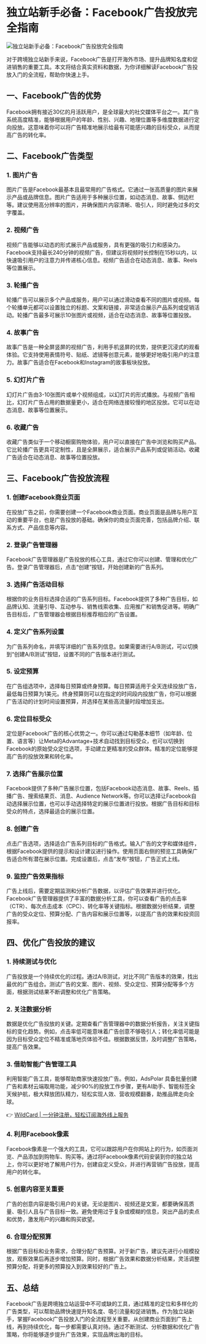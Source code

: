 # 独立站新手必备：Facebook广告投放完全指南

![独立站新手必备：Facebook广告投放完全指南](https://bbtdd.com/img/2331697676.webp)

对于跨境独立站新手来说，Facebook广告是打开海外市场、提升品牌知名度和促进销售的重要工具。本文将结合真实资料和数据，为你详细解读Facebook广告投放入门的全流程，帮助你快速上手。

## 一、Facebook广告的优势

Facebook拥有接近30亿的月活跃用户，是全球最大的社交媒体平台之一。其广告系统高度精准，能够根据用户的年龄、性别、兴趣、地理位置等多维度数据进行定向投放。这意味着你可以将广告精准地展示给最有可能感兴趣的目标受众，从而提高广告的转化率。

## 二、Facebook广告类型

### 1. 图片广告

图片广告是Facebook最基本且最常用的广告格式。它通过一张高质量的图片来展示产品或品牌信息。图片广告适用于多种展示位置，如动态消息、故事、侧边栏等。建议使用高分辨率的图片，并确保图片内容清晰、吸引人，同时避免过多的文字覆盖。

### 2. 视频广告

视频广告能够以动态的形式展示产品或服务，具有更强的吸引力和感染力。Facebook支持最长240分钟的视频广告，但建议将视频时长控制在15秒以内，以快速吸引用户的注意力并传递核心信息。视频广告适合在动态消息、故事、Reels等位置展示。

### 3. 轮播广告

轮播广告可以展示多个产品或服务，用户可以通过滑动查看不同的图片或视频。每个轮播单元都可以设置独立的标题、文案和链接，非常适合展示产品系列或促销活动。轮播广告最多可展示10张图片或视频，适合在动态消息、故事等位置投放。

### 4. 故事广告

故事广告是一种全屏竖屏的视频广告，利用手机竖屏的优势，提供更沉浸式的观看体验。它支持使用表情符号、贴纸、滤镜等创意元素，能够更好地吸引用户的注意力。故事广告适合在Facebook和Instagram的故事板块投放。

### 5. 幻灯片广告

幻灯片广告由3-10张图片或单个视频组成，以幻灯片的形式播放。与视频广告相比，幻灯片广告占用的数据量更小，适合在网络连接较慢的地区投放。它可以在动态消息、故事等位置展示。

### 6. 收藏广告

收藏广告类似于一个移动橱窗购物体验，用户可以直接在广告中浏览和购买产品。它比轮播广告更具可定制性，且是全屏展示，适合展示产品系列或促销活动。收藏广告适合在动态消息、故事等位置投放。

## 三、Facebook广告投放流程

### 1. 创建Facebook商业页面

在投放广告之前，你需要创建一个Facebook商业页面。商业页面是品牌与用户互动的重要平台，也是广告投放的基础。确保你的商业页面完善，包括品牌介绍、联系方式、产品信息等内容。

### 2. 登录广告管理器

Facebook广告管理器是广告投放的核心工具，通过它你可以创建、管理和优化广告。登录广告管理器后，点击“创建”按钮，开始创建新的广告系列。

### 3. 选择广告活动目标

根据你的业务目标选择合适的广告系列目标。Facebook提供了多种广告目标，如品牌认知、流量引导、互动参与、销售线索收集、应用推广和销售促进等。明确广告目标后，广告管理器会根据目标推荐相应的广告设置。

### 4. 定义广告系列设置

为广告系列命名，并填写详细的广告系列信息。如果需要进行A/B测试，可以切换到“创建A/B测试”按钮，设置不同的广告版本进行测试。

### 5. 设定预算

在广告组选项中，选择每日预算或终身预算。每日预算适用于全天连续投放广告，最低每日预算为1美元。终身预算则可以在指定的时间段内投放广告，你可以根据广告活动的计划时间设置预算，并选择在某些高流量时段增加支出。

### 6. 定位目标受众

定位是Facebook广告的核心优势之一。你可以通过勾勒基本细节（如年龄、位置、语言等）让Meta的Advantage+技术自动找到目标受众，也可以切换到Facebook的原始受众定位选项，手动建立更精准的受众群体。精准的定位能够提高广告的投放效果和转化率。

### 7. 选择广告展示位置

Facebook提供了多种广告展示位置，包括Facebook动态消息、故事、Reels、插播广告、搜索结果页、消息、Audience Network等。你可以选择让Facebook自动选择展示位置，也可以手动选择特定的展示位置进行投放。根据广告目标和目标受众的特点，选择最适合的展示位置。

### 8. 创建广告

点击广告选项，选择适合广告系列目标的广告格式。输入广告的文字和媒体组件，根据Facebook提供的提示和设计建议进行操作。使用页面右侧的预览工具确保广告适合所有潜在展示位置。完成设置后，点击“发布”按钮，广告正式上线。

### 9. 监控广告效果指标

广告上线后，需要定期监测和分析广告数据，以评估广告效果并进行优化。Facebook广告管理器提供了丰富的数据分析工具，你可以查看广告的点击率（CTR）、每次点击成本（CPC）、转化率等关键指标。根据数据分析结果，调整广告的受众定位、预算分配、广告内容和展示位置等，以提高广告的效果和投资回报率。

## 四、优化广告投放的建议

### 1. 持续测试与优化

广告投放是一个持续优化的过程。通过A/B测试，对比不同广告版本的效果，找出最优的广告组合。测试广告的文案、图片、视频、受众定位、预算分配等多个方面，根据测试结果不断调整和优化广告策略。

### 2. 关注数据分析

数据是优化广告投放的关键。定期查看广告管理器中的数据分析报告，关注关键指标的变化趋势。例如，点击率低可能意味着广告创意不够吸引人；转化率低可能是因为目标受众定位不精准或落地页体验不佳。根据数据反馈，及时调整广告策略，提高广告效果。

### 3. 借助智能广告管理工具

利用智能广告工具，能够帮助商家快速投放广告。例如，AdsPolar 具备批量创建广告和素材云端取用功能，减少90%的投放工作步骤，更有AI助手、智能标签全天候护航，极大释放团队精力，轻松实现人效、营收规模翻番，助推品牌走向全球。

👉 [WildCard | 一分钟注册，轻松订阅海外线上服务](https://bbtdd.com/WildCard)

### 4. 利用Facebook像素

Facebook像素是一个强大的工具，它可以跟踪用户在你网站上的行为，如页面浏览、产品添加到购物车、购买等。通过将Facebook像素代码安装到你的独立站上，你可以更好地了解用户行为，创建自定义受众，并进行再营销广告投放，提高用户的转化率。

### 5. 创意内容至关重要

广告的创意内容是吸引用户的关键。无论是图片、视频还是文案，都要确保高质量、吸引人且与广告目标一致。避免使用过于复杂或模糊的信息，突出产品的卖点和优势，激发用户的兴趣和购买欲望。

### 6. 合理分配预算

根据广告目标和业务需求，合理分配广告预算。对于新广告，建议先进行小规模投放，观察效果后再逐步增加预算。同时，根据广告效果和数据分析结果，灵活调整预算分配，将更多的预算投入到效果较好的广告上。

## 五、总结

Facebook广告是跨境独立站运营中不可或缺的工具，通过精准的定位和多样化的广告类型，可以帮助品牌快速提升知名度、吸引流量和促进销售。作为独立站新手，掌握Facebook广告投放入门的全流程至关重要。从创建商业页面到广告上线，再到持续优化，每一步都需要认真对待。通过不断测试、分析数据和优化广告策略，你将能够逐步提升广告效果，实现品牌出海的目标。